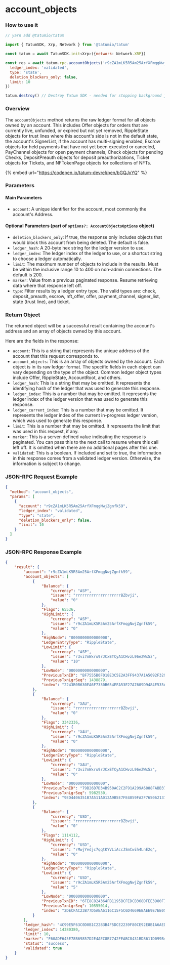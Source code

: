 # account\_objects

### How to use it

```javascript
// yarn add @tatumio/tatum

import { TatumSDK, Xrp, Network } from '@tatumio/tatum'

const tatum = await TatumSDK.init<Xrp>({network: Network.XRP})

const res = await tatum.rpc.accountObjects('r9cZA1mLK5R5Am25ArfXFmqgNwjZgnfk59', {
  ledger_index: 'validated',
  type: 'state',
  deletion_blockers_only: false,
  limit: 10
})

tatum.destroy() // Destroy Tatum SDK - needed for stopping background jobs
```

### Overview

The `accountObjects` method returns the raw ledger format for all objects owned by an account. This includes Offer objects for orders that are currently live, unfunded, or expired but not yet removed, RippleState objects for trust lines where this account's side is not in the default state, the account's SignerList, if the account has multi-signing enabled, Escrow objects for held payments that have not yet been executed or canceled, PayChannel objects for open payment channels, Check objects for pending Checks, DepositPreauth objects for deposit preauthorizations, Ticket objects for Tickets, and NFTokenPage objects for collections of NFTs.

{% embed url="https://codepen.io/tatum-devrel/pen/bGQJxYQ" %}

### Parameters

#### Main Parameters

* `account`: A unique identifier for the account, most commonly the account's Address.

#### Optional Parameters (part of `options?: AccountObjectsOptions` object)

* `deletion_blockers_only`: If true, the response only includes objects that would block this account from being deleted. The default is false.
* `ledger_hash`: A 20-byte hex string for the ledger version to use.
* `ledger_index`: The ledger index of the ledger to use, or a shortcut string to choose a ledger automatically.
* `limit`: The maximum number of objects to include in the results. Must be within the inclusive range 10 to 400 on non-admin connections. The default is 200.
* `marker`: Value from a previous paginated response. Resume retrieving data where that response left off.
* `type`: Filter results by a ledger entry type. The valid types are: check, deposit\_preauth, escrow, nft\_offer, offer, payment\_channel, signer\_list, state (trust line), and ticket.

### Return Object

The returned object will be a successful result containing the account's address and an array of objects owned by this account.&#x20;

Here are the fields in the response:

* `account`: This is a string that represents the unique address of the account that this request corresponds to.
* `account_objects`: This is an array of objects owned by the account. Each object is in its raw ledger format. The specific fields in each object can vary depending on the type of the object. Common ledger object types include Offer, RippleState, AccountRoot, and others.
* `ledger_hash`: This is a string that may be omitted. It represents the identifying hash of the ledger that was used to generate this response.
* `ledger_index`: This is a number that may be omitted. It represents the ledger index of the ledger version that was used to generate this response.
* `ledger_current_index`: This is a number that may be omitted. It represents the ledger index of the current in-progress ledger version, which was used to generate this response.
* `limit`: This is a number that may be omitted. It represents the limit that was used in this request, if any.
* `marker`: This is a server-defined value indicating the response is paginated. You can pass this to the next call to resume where this call left off. It is omitted when there are no additional pages after this one.
* `validated`: This is a boolean. If included and set to true, the information in this response comes from a validated ledger version. Otherwise, the information is subject to change.

### JSON-RPC Request Example

```json
{
  "method": "account_objects",
  "params": [
    {
      "account": "r9cZA1mLK5R5Am25ArfXFmqgNwjZgnfk59",
      "ledger_index": "validated",
      "type": "state",
      "deletion_blockers_only": false,
      "limit": 10
    }
  ]
}
```

### JSON-RPC Response Example

```json
{
    "result": {
        "account": "r9cZA1mLK5R5Am25ArfXFmqgNwjZgnfk59",
        "account_objects": [
            {
                "Balance": {
                    "currency": "ASP",
                    "issuer": "rrrrrrrrrrrrrrrrrrrrBZbvji",
                    "value": "0"
                },
                "Flags": 65536,
                "HighLimit": {
                    "currency": "ASP",
                    "issuer": "r9cZA1mLK5R5Am25ArfXFmqgNwjZgnfk59",
                    "value": "0"
                },
                "HighNode": "0000000000000000",
                "LedgerEntryType": "RippleState",
                "LowLimit": {
                    "currency": "ASP",
                    "issuer": "r3vi7mWxru9rJCxETCyA1CHvzL96eZWx5z",
                    "value": "10"
                },
                "LowNode": "0000000000000000",
                "PreviousTxnID": "BF7555B0F018E3C5E2A3FF9437A1A5092F32903BE246202F988181B9CED0D862",
                "PreviousTxnLgrSeq": 1438879,
                "index": "2243B0B630EA6F7330B654EFA53E27A7609D9484E535AB11B7F946DF3D247CE9"
            },
            {
                "Balance": {
                    "currency": "XAU",
                    "issuer": "rrrrrrrrrrrrrrrrrrrrBZbvji",
                    "value": "0"
                },
                "Flags": 3342336,
                "HighLimit": {
                    "currency": "XAU",
                    "issuer": "r9cZA1mLK5R5Am25ArfXFmqgNwjZgnfk59",
                    "value": "0"
                },
                "HighNode": "0000000000000000",
                "LedgerEntryType": "RippleState",
                "LowLimit": {
                    "currency": "XAU",
                    "issuer": "r3vi7mWxru9rJCxETCyA1CHvzL96eZWx5z",
                    "value": "0"
                },
                "LowNode": "0000000000000000",
                "PreviousTxnID": "79B26D7D34B950AC2C2F91A299A6888FABB376DD76CFF79D56E805BF439F6942",
                "PreviousTxnLgrSeq": 5982530,
                "index": "9ED4406351B7A511A012A9B5E7FE4059FA2F7650621379C0013492C315E25B97"
            },
            {
                "Balance": {
                    "currency": "USD",
                    "issuer": "rrrrrrrrrrrrrrrrrrrrBZbvji",
                    "value": "0"
                },
                "Flags": 1114112,
                "HighLimit": {
                    "currency": "USD",
                    "issuer": "rMwjYedjc7qqtKYVLiAccJSmCwih4LnE2q",
                    "value": "0"
                },
                "HighNode": "0000000000000000",
                "LedgerEntryType": "RippleState",
                "LowLimit": {
                    "currency": "USD",
                    "issuer": "r9cZA1mLK5R5Am25ArfXFmqgNwjZgnfk59",
                    "value": "5"
                },
                "LowNode": "0000000000000000",
                "PreviousTxnID": "6FE8C824364FB1195BCFEDCB368DFEE3980F7F78D3BF4DC4174BB4C86CF8C5CE",
                "PreviousTxnLgrSeq": 10555014,
                "index": "2DECFAC23B77D5AEA6116C15F5C6D4669EBAEE9E7EE050A40FE2B1E47B6A9419"
            }
        ],
        "ledger_hash": "4C99E5F63C0D0B1C2283B4F5DCE2239F80CE92E8B1A6AED1E110C198FC96E659",
        "ledger_index": 14380380,
        "limit": 10,
        "marker": "F60ADF645E78B69857D2E4AEC8B7742FEABC8431BD8611D099B428C3E816DF93,94A9F05FEF9A153229E2E997E64919FD75AAE2028C8153E8EBDB4440BD3ECBB5",
        "status": "success",
        "validated": true
    }
}
```
